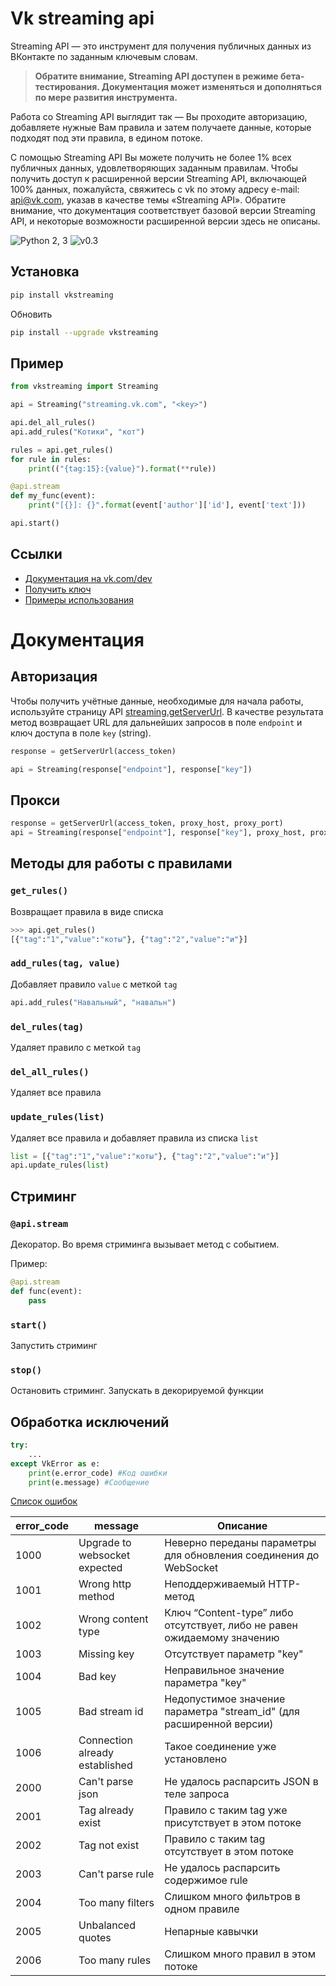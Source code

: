 # Vk streaming api 

Streaming API — это инструмент для получения публичных данных из ВКонтакте по заданным ключевым словам. 

>**Обратите внимание, Streaming API доступен в режиме бета-тестирования. Документация может изменяться и дополняться по мере развития инструмента.**

Работа со Streaming API выглядит так — Вы проходите авторизацию, добавляете нужные Вам правила и затем получаете данные, которые подходят под эти правила, в едином потоке.

С помощью Streaming API Вы можете получить не более 1% всех публичных данных, удовлетворяющих заданным правилам. Чтобы получить доступ к расширенной версии Streaming API, включающей 100% данных, пожалуйста, свяжитесь с vk по этому адресу e-mail: [api@vk.com](mailto:api@vk.com), указав в качестве темы «Streaming API». Обратите внимание, что документация соответствует базовой версии Streaming API, и некоторые возможности расширенной версии здесь не описаны.

![Python 2, 3](https://img.shields.io/pypi/pyversions/vkstreaming.svg) ![v0.3](https://img.shields.io/pypi/v/vkstreaming.svg)

## Установка

```bash
pip install vkstreaming
```

Обновить

```bash
pip install --upgrade vkstreaming
```

## Пример

```python
from vkstreaming import Streaming

api = Streaming("streaming.vk.com", "<key>")

api.del_all_rules()
api.add_rules("Котики", "кот")

rules = api.get_rules()
for rule in rules:
    print(("{tag:15}:{value}").format(**rule))

@api.stream
def my_func(event):
    print("[{}]: {}".format(event['author']['id'], event['text']))

api.start()
```

## Ссылки

* [Документация на vk.com/dev](https://vk.com/dev/streaming_api_docs)
* [Получить ключ](https://vk.com/dev/streaming.getServerUrl)
* [Примеры использования](./examples)

# Документация

## Авторизация

Чтобы получить учётные данные, необходимые для начала работы, используйте страницу API [streaming.getServerUrl](https://vk.com/dev/streaming.getServerUrl). В качестве результата метод возвращает URL для дальнейших запросов в поле `endpoint` и ключ доступа в поле `key` (string). 

```python
response = getServerUrl(access_token)

api = Streaming(response["endpoint"], response["key"])
```

## Прокси

```python
response = getServerUrl(access_token, proxy_host, proxy_port)
api = Streaming(response["endpoint"], response["key"], proxy_host, proxy_port)
```

## Методы для работы с правилами

### `get_rules()`

Возвращает правила в виде списка

```python
>>> api.get_rules()
[{"tag":"1","value":"коты"}, {"tag":"2","value":"и"}]
```

### `add_rules(tag, value)`

Добавляет правило `value` с меткой `tag`

```python
api.add_rules("Навальный", "навальн")
```

### `del_rules(tag)`

Удаляет правило с меткой `tag`

### `del_all_rules()`

Удаляет все правила

### `update_rules(list)`

Удаляет все правила и добавляет правила из списка `list`

```python
list = [{"tag":"1","value":"коты"}, {"tag":"2","value":"и"}]
api.update_rules(list)
```

## Стриминг

### `@api.stream`

Декоратор. Во время стриминга вызывает метод с событием.

Пример:
```python
@api.stream
def func(event):
    pass
```

### `start()`

Запустить стриминг

### `stop()`

Остановить стриминг. Запускать в декорируемой функции

## Обработка исключений

```python
try:
    ...
except VkError as e:
    print(e.error_code) #Код ошибки
    print(e.message) #Сообщение
```

[Список ошибок](https://vk.com/dev/streaming_api_docs_2?f=8.%20Сообщения%20об%20ошибках)

| error_code | message                        | Описание                                                                |
|------------|--------------------------------|-------------------------------------------------------------------------|
| 1000       | Upgrade to websocket expected  | Неверно переданы параметры для обновления соединения до WebSocket       |
| 1001       | Wrong http method              | Неподдерживаемый HTTP-метод                                             |
| 1002       | Wrong content type             | Ключ “Content-type” либо отсутствует, либо не равен ожидаемому значению |
| 1003       | Missing key                    | Отсутствует параметр "key"                                              |
| 1004       | Bad key                        | Неправильное значение параметра "key"                                   |
| 1005       | Bad stream id                  | Недопустимое значение параметра "stream_id" (для расширенной версии)    |
| 1006       | Connection already established | Такое соединение уже установлено                                        |
| 2000       | Can't parse json               | Не удалось распарсить JSON в теле запроса                               |
| 2001       | Tag already exist              | Правило с таким tag уже присутствует в этом потоке                      |
| 2002       | Tag not exist                  | Правило с таким tag отсутствует в этом потоке                           |
| 2003       | Can't parse rule               | Не удалось распарсить содержимое rule                                   |
| 2004       | Too many filters               | Слишком много фильтров в одном правиле                                  |
| 2005       | Unbalanced quotes              | Непарные кавычки                                                        |
| 2006       | Too many rules                 | Слишком много правил в этом потоке                                      |

